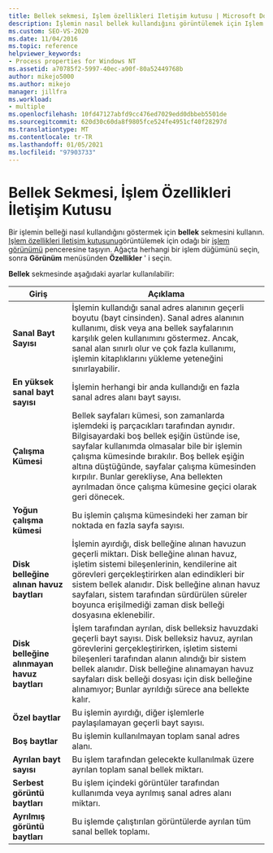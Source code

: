 ```yaml
---
title: Bellek sekmesi, Işlem özellikleri Iletişim kutusu | Microsoft Docs
description: İşlemin nasıl bellek kullandığını görüntülemek için Işlem özelliklerinin bellek sekmesini kullanın. Kullanılan boşlukla, paylaşılan alana ve kullanılan sanal alana ilişkin bilgiler vardır.
ms.custom: SEO-VS-2020
ms.date: 11/04/2016
ms.topic: reference
helpviewer_keywords:
- Process properties for Windows NT
ms.assetid: a70785f2-5997-40ec-a90f-80a52449768b
author: mikejo5000
ms.author: mikejo
manager: jillfra
ms.workload:
- multiple
ms.openlocfilehash: 10fd47127abfd9cc476ed7029edd0dbbeb5501de
ms.sourcegitcommit: 620d30c60da8f9805fce524fe4951cf40f28297d
ms.translationtype: MT
ms.contentlocale: tr-TR
ms.lasthandoff: 01/05/2021
ms.locfileid: "97903733"
---
```

# <a name="memory-tab-process-properties-dialog-box"></a>Bellek Sekmesi, İşlem Özellikleri İletişim Kutusu
Bir işlemin belleği nasıl kullandığını göstermek için **bellek** sekmesini kullanın. [Işlem özellikleri Iletişim kutusunu](../debugger/process-properties-dialog-box.md)görüntülemek için odağı bir [işlem görünümü](../debugger/processes-view.md) penceresine taşıyın. Ağaçta herhangi bir işlem düğümünü seçin, sonra **Görünüm** menüsünden **Özellikler** ' i seçin.

 **Bellek** sekmesinde aşağıdaki ayarlar kullanılabilir:

|Giriş|Açıklama|
|-----------|-----------------|
|**Sanal Bayt Sayısı**|İşlemin kullandığı sanal adres alanının geçerli boyutu (bayt cinsinden). Sanal adres alanının kullanımı, disk veya ana bellek sayfalarının karşılık gelen kullanımını göstermez. Ancak, sanal alan sınırlı olur ve çok fazla kullanımı, işlemin kitaplıklarını yükleme yeteneğini sınırlayabilir.|
|**En yüksek sanal bayt sayısı**|İşlemin herhangi bir anda kullandığı en fazla sanal adres alanı bayt sayısı.|
|**Çalışma Kümesi**|Bellek sayfaları kümesi, son zamanlarda işlemdeki iş parçacıkları tarafından aynıdır. Bilgisayardaki boş bellek eşiğin üstünde ise, sayfalar kullanımda olmasalar bile bir işlemin çalışma kümesinde bırakılır. Boş bellek eşiğin altına düştüğünde, sayfalar çalışma kümesinden kırpılır. Bunlar gerekliyse, Ana bellekten ayrılmadan önce çalışma kümesine geçici olarak geri dönecek.|
|**Yoğun çalışma kümesi**|Bu işlemin çalışma kümesindeki her zaman bir noktada en fazla sayfa sayısı.|
|**Disk belleğine alınan havuz baytları**|İşlemin ayırdığı, disk belleğine alınan havuzun geçerli miktarı. Disk belleğine alınan havuz, işletim sistemi bileşenlerinin, kendilerine ait görevleri gerçekleştirirken alan edindikleri bir sistem bellek alanıdır. Disk belleğine alınan havuz sayfaları, sistem tarafından sürdürülen süreler boyunca erişilmediği zaman disk belleği dosyasına eklenebilir.|
|**Disk belleğine alınmayan havuz baytları**|İşlem tarafından ayrılan, disk belleksiz havuzdaki geçerli bayt sayısı. Disk belleksiz havuz, ayrılan görevlerini gerçekleştirirken, işletim sistemi bileşenleri tarafından alanın alındığı bir sistem bellek alanıdır. Disk belleğine alınamayan havuz sayfaları disk belleği dosyası için disk belleğine alınamıyor; Bunlar ayrıldığı sürece ana bellekte kalır.|
|**Özel baytlar**|Bu işlemin ayırdığı, diğer işlemlerle paylaşılamayan geçerli bayt sayısı.|
|**Boş baytlar**|Bu işlemin kullanılmayan toplam sanal adres alanı.|
|**Ayrılan bayt sayısı**|Bu işlem tarafından gelecekte kullanılmak üzere ayrılan toplam sanal bellek miktarı.|
|**Serbest görüntü baytları**|Bu işlem içindeki görüntüler tarafından kullanımda veya ayrılmış sanal adres alanı miktarı.|
|**Ayrılmış görüntü baytları**|Bu işlemde çalıştırılan görüntülerde ayrılan tüm sanal bellek toplamı.|